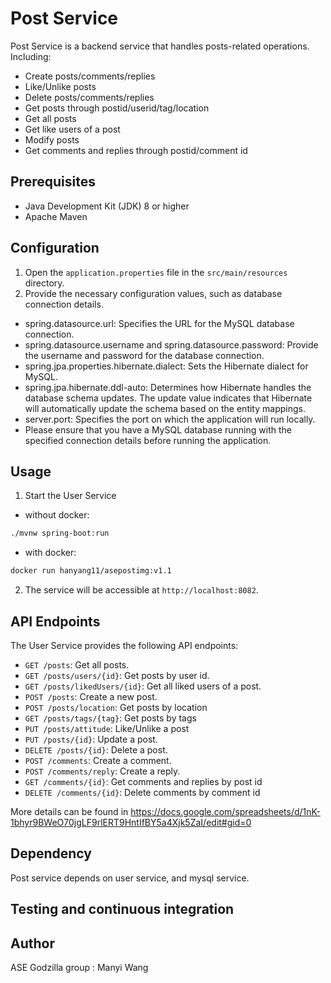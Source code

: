 # Post Service

Post Service is a backend service that handles posts-related operations. 
Including:
- Create posts/comments/replies
- Like/Unlike posts
- Delete posts/comments/replies
- Get posts through postid/userid/tag/location 
- Get all posts
- Get like users of a post
- Modify posts
- Get comments and replies through postid/comment id

## Prerequisites

- Java Development Kit (JDK) 8 or higher
- Apache Maven

## Configuration

1. Open the `application.properties` file in the `src/main/resources` directory.
2. Provide the necessary configuration values, such as database connection details.
-  spring.datasource.url: Specifies the URL for the MySQL database connection.
- spring.datasource.username and spring.datasource.password: Provide the username and password for the database connection.
- spring.jpa.properties.hibernate.dialect: Sets the Hibernate dialect for MySQL.
- spring.jpa.hibernate.ddl-auto: Determines how Hibernate handles the database schema updates. The update value indicates that Hibernate will automatically update the schema based on the entity mappings.
- server.port: Specifies the port on which the application will run locally.
- Please ensure that you have a MySQL database running with the specified connection details before running the application.

## Usage

1. Start the User Service
- without docker:

```bash
./mvnw spring-boot:run
```

- with docker:

```bash
docker run hanyang11/asepostimg:v1.1
```
2. The service will be accessible at `http://localhost:8082`.

## API Endpoints

The User Service provides the following API endpoints:

- `GET /posts`: Get all posts.
- `GET /posts/users/{id}`: Get posts by user id.
- `GET /posts/likedUsers/{id}`: Get all liked users of a post.
- `POST /posts`: Create a new post.
- `POST /posts/location`: Get posts by location
- `GET /posts/tags/{tag}`: Get posts by tags
- `PUT /posts/attitude`: Like/Unlike a post
- `PUT /posts/{id}`: Update a post.
- `DELETE /posts/{id}`: Delete a post.
- `POST /comments`: Create a comment.
- `POST /comments/reply`: Create a reply.
- `GET /comments/{id}`: Get comments and replies by post id
- `DELETE /comments/{id}`: Delete comments by comment id

More details can be found in https://docs.google.com/spreadsheets/d/1nK-1bhyr9BWeO70jgLF9rlERT9HntIfBY5a4Xjk5ZaI/edit#gid=0  

## Dependency

Post service depends on user service, and mysql service.

## Testing and continuous integration

## Author

ASE Godzilla group : Manyi Wang
